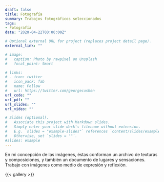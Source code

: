 ```yaml
---
draft: false
title: Fotografía
summary: Trabajos fotográficos seleccionados
tags:
- Fotografía
date: "2020-04-22T00:00:00Z"

# Optional external URL for project (replaces project detail page).
external_link: ""

# image:
#   caption: Photo by rawpixel on Unsplash
#   focal_point: Smart

# links:
# - icon: twitter
#   icon_pack: fab
#   name: Follow
#   url: https://twitter.com/georgecushen
url_code: ""
url_pdf: ""
url_slides: ""
url_video: ""

# Slides (optional).
#   Associate this project with Markdown slides.
#   Simply enter your slide deck's filename without extension.
#   E.g. `slides = "example-slides"` references `content/slides/example-slides.md`.
#   Otherwise, set `slides = ""`.
#slides: example
---
```

En mi concepción de las imágenes, éstas conforman un archivo de texturas y composiciones, y también un documento de lugares y sensaciones. Trabajo con imágenes como medio de expresión y reflexión.

{{< gallery >}}

